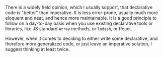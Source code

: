There is a widely held opinion, which I usually support, that declarative code is "better" than imperative. It is less error-prone, usually much more eloquent and neat, and hence more maintainable. It is a good principle to follow on a day-to-day basis when you use existing declarative tools or libraries, like JS standard `Array` methods, or `lodash`, or React.

However, when it comes to deciding to either write some declarative, and therefore more generalized code, or just leave an imperative solution, I suggest thinking at least twice.
